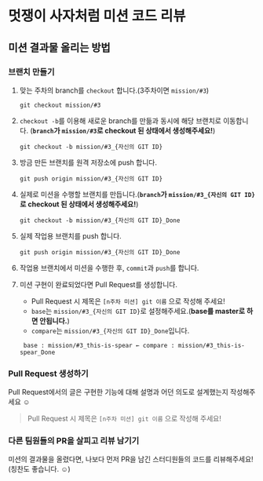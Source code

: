 # 멋쟁이 사자처럼 미션 코드 리뷰

## 미션 결과물 올리는 방법

### 브랜치 만들기

1. 맞는 주차의 branch를 `checkout` 합니다.(3주차이면 `mission/#3`)
    ```shell
    git checkout mission/#3
    ```
2. `checkout -b`를 이용해 새로운 branch를 만듦과 동시에 해당 브랜치로 이동합니다. (**`branch`가 `mission/#3`로 checkout 된 상태에서 생성해주세요!**)
    ```shell
    git checkout -b mission/#3_{자신의 GIT ID}
    ```
3. 방금 만든 브랜치를 원격 저장소에 push 합니다.
    ```shell
    git push origin mission/#3_{자신의 GIT ID}
    ```
4. 실제로 미션을 수행할 브랜치를 만듭니다.(**`branch`가 `mission/#3_{자신의 GIT ID}`로 checkout 된 상태에서 생성해주세요!**)
    ```shell
    git checkout -b mission/#3_{자신의 GIT ID}_Done
    ```
5. 실제 작업용 브랜치를 push 합니다.
    ```shell
    git push origin mission/#3_{자신의 GIT ID}_Done
    ```
6. 작업용 브랜치에서 미션을 수행한 후, `commit`과 `push`를 합니다. 
7. 미션 구현이 완료되었다면 Pull Request를 생성합니다. 
   - Pull Request 시 제목은 `[n주차 미션] git 이름` 으로 작성해 주세요!
   - `base`는 `mission/#3_{자신의 GIT ID}`로 설정해주세요.(**base를 master로 하면 안됩니다.**)
   - `compare`는 `mission/#3_{자신의 GIT ID}_Done`입니다.
  
   ```
    base : mission/#3_this-is-spear ← compare : mission/#3_this-is-spear_Done
   ```

### Pull Request 생성하기
Pull Request에서의 글은 구현한 기능에 대해 설명과 어던 의도로 설계했는지 작성해주세요 ☺

> Pull Request 시 제목은 `[n주차 미션] git 이름` 으로 작성해 주세요!


### 다른 팀원들의 PR을 살피고 리뷰 남기기 

미션의 결과물을 올렸다면, 나보다 먼저 PR을 남긴 스터디원들의 코드를 리뷰해주세요!(칭찬도 좋습니다. ☺️)